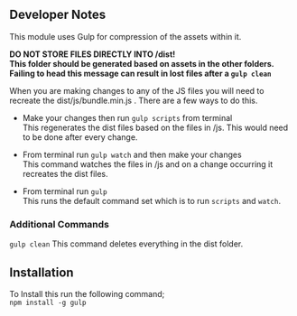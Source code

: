 ## Developer Notes ##
This module uses Gulp for compression of the assets within it.

**DO NOT STORE FILES DIRECTLY INTO /dist!  
This folder should be generated based on assets in the other folders. Failing to head this message can result in lost files after a `gulp clean`**

When you are making changes to any of the JS files you will need to recreate the dist/js/bundle.min.js . There are a few ways to do this.  

* Make your changes then run `gulp scripts` from terminal  
This regenerates the dist files based on the files in /js. This would need to be done after every change.

* From terminal run `gulp watch` and then make your changes  
This command watches the files in /js and on a change occurring it recreates the dist files.

* From terminal run `gulp`  
This runs the default command set which is to run `scripts` and `watch`.  

### Additional Commands ###
`gulp clean` This command deletes everything in the dist folder.

## Installation

To Install this run the following command;  
`npm install -g gulp`
